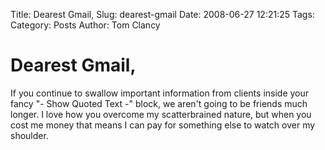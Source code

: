 Title: Dearest Gmail,
Slug: dearest-gmail
Date: 2008-06-27 12:21:25
Tags: 
Category: Posts
Author: Tom Clancy

# Dearest Gmail,

If you continue to swallow important information from clients inside your fancy "- Show Quoted Text -" block, we aren't going to be friends much longer. I love how you overcome my scatterbrained nature, but when you cost me money that means I can pay for something else to watch over my shoulder.
